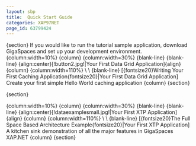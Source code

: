 ```yaml
---
layout: sbp
title:  Quick Start Guide
categories: XAP97NET
page_id: 63799424
---
```


{section}
If you would like to run the tutorial sample application, download GigaSpaces and set up your development environment.
{column:width=10%}
{column}
{column:width=30%}
{blank-line}
{blank-line}
{align:center}[!button2.jpg!|Your First Data Grid Application]{align}
{column}
{column:width=110%}
\\
\\
{blank-line}
[{fontsize20}Writing Your First Caching Application{fontsize20}|Your First Data Grid Application]
Create your first simple Hello World caching application
{column}
{section}


{section}

{column:width=10%}
{column}
{column:width=30%}
{blank-line}
{blank-line}
{align:center}[!dataexamplesmall.jpg!|Your First XTP Application]{align}
{column}
{column:width=110%}
\\
\\
{blank-line}
[{fontsize20}The Full Space Based Architecture Example{fontsize20}|Your First XTP Application]
A kitchen sink demonstration of all the major features in GigaSpaces XAP.NET
{column}
{section}